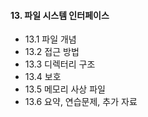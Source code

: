 #### 13. 파일 시스템 인터페이스

- 13.1 파일 개념
- 13.2 접근 방법
- 13.3 디렉터리 구조
- 13.4 보호
- 13.5 메모리 사상 파일
- 13.6 요약, 연습문제, 추가 자료
